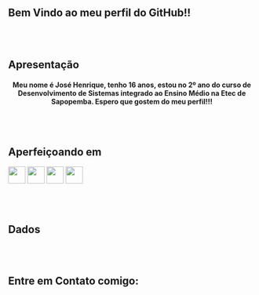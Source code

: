 ## Bem Vindo ao meu perfil do GitHub!!

<br><br>
## Apresentação

<center><h4>Meu nome é José Henrique, tenho 16 anos, estou no 2º ano do curso de Desenvolvimento de Sistemas integrado ao Ensino Médio na Etec de Sapopemba. Espero que gostem do meu perfil!!!</h4></center>

<br><br>
## Aperfeiçoando em

<div>
  <img src="https://cdn.jsdelivr.net/gh/devicons/devicon/icons/html5/html5-plain-wordmark.svg" height="35px" width="35px"/>
  <img src="https://cdn.jsdelivr.net/gh/devicons/devicon/icons/css3/css3-plain-wordmark.svg" height="35px" width="35px"/>
  <img src="https://cdn.jsdelivr.net/gh/devicons/devicon/icons/javascript/javascript-original.svg" height="35px" width="35px"/>
  <img src="https://cdn.jsdelivr.net/gh/devicons/devicon/icons/microsoftsqlserver/microsoftsqlserver-plain-wordmark.svg" height="35px" width="35px"/>
                          
          
  
  </div>
  
<br><br>
## Dados

<br><br>
## Entre em Contato comigo:

<div>
  
  <a href="" target="_blank"><img src=""></a>
  <a href="" target="_blank"><img src="" ></a>
  <a href="" target="_blank"><img src="" ></a>
  
  </div>
